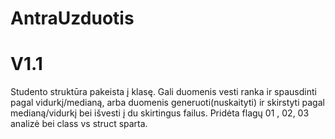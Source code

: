 # AntraUzduotis

# V1.1 

Studento struktūra pakeista į klasę. Gali duomenis vesti ranka ir spausdinti pagal vidurkį/medianą, arba duomenis generuoti(nuskaityti) ir skirstyti pagal medianą/vidurkį bei išvesti į du skirtingus failus. Pridėta flagų 01 , 02, 03 analizė bei class vs struct sparta.
